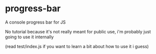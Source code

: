 # progress-bar
 A console progress bar for JS
 
 No tutorial because it's not really meant for public use, i'm probably just going to use it internally

 (read test/index.js if you want to learn a bit about how to use it i guess)